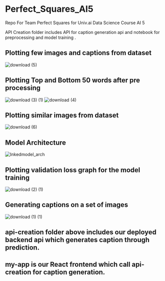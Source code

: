 # Perfect_Squares_AI5
Repo For Team Perfect Squares for Univ.ai Data Science Course AI 5 

API Creation folder includes API for caption generation api and notebook for preprocessing and model training .

## Plotting few images and captions from dataset

![download (5)](https://user-images.githubusercontent.com/62597420/200170412-fd535f10-b9aa-44ab-b4f0-d0d73840fa71.png)




## Plotting Top and Bottom 50 words after pre processing 

![download (3) (1)](https://user-images.githubusercontent.com/62597420/200170390-b8693147-6034-46e0-ba49-9b5d1c3fb15c.png)
![download (4)](https://user-images.githubusercontent.com/62597420/200170414-d5290003-042d-4f9b-8eed-c8dea3086094.png)




## Plotting similar images from dataset

![download (6)](https://user-images.githubusercontent.com/62597420/200170403-12b1003f-ab2a-4617-837f-0e437f3c1357.png)




## Model Architecture

![Inkedmodel_arch](https://user-images.githubusercontent.com/62597420/200244412-c5dac0c3-2d08-4e3b-bbba-b9f625f93301.jpg)



## Plotting validation loss graph for the model training 
![download (2) (1)](https://user-images.githubusercontent.com/62597420/200170380-ee572b6d-a7c5-42d4-933c-eb62880b423c.png)




## Generating captions on a set of images 

![download (1) (1)](https://user-images.githubusercontent.com/62597420/200170373-2948d7b8-12f8-472d-bd77-3134b1fa5b68.png)




## api-creation folder above includes our deployed backend api which generates caption through prediction.

## my-app is our React frontend which call api-creation for caption generation. 

